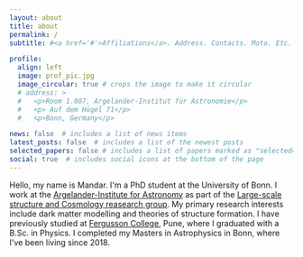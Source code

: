 ```yaml
---
layout: about
title: about
permalink: /
subtitle: #<a href='#'>Affiliations</a>. Address. Contacts. Moto. Etc.

profile:
  align: left
  image: prof_pic.jpg
  image_circular: true # crops the image to make it circular
  # address: >
  #   <p>Room 1.007, Argelander-Institut für Astronomie</p>
  #   <p> Auf dem Hügel 71</p>
  #   <p>Bonn, Germany</p>

news: false  # includes a list of news items
latest_posts: false  # includes a list of the newest posts
selected_papers: false # includes a list of papers marked as "selected={true}"
social: true  # includes social icons at the bottom of the page
---
```


Hello, my name is Mandar. I'm a PhD student at the University of Bonn. I work at the [Argelander-Institute for Astronomy](https://astro.uni-bonn.de/en) as part of the [Large-scale structure and Cosmology reasearch group](https://astro.uni-bonn.de/~porciani/lss/webpage/index.html). My primary research interests include dark matter modelling and theories of structure formation. I have previously studied at [Fergusson College](https://fergusson.edu/), Pune, where I graduated with a B.Sc. in Physics. I completed my Masters in Astrophysics in Bonn, where I've been living since 2018.